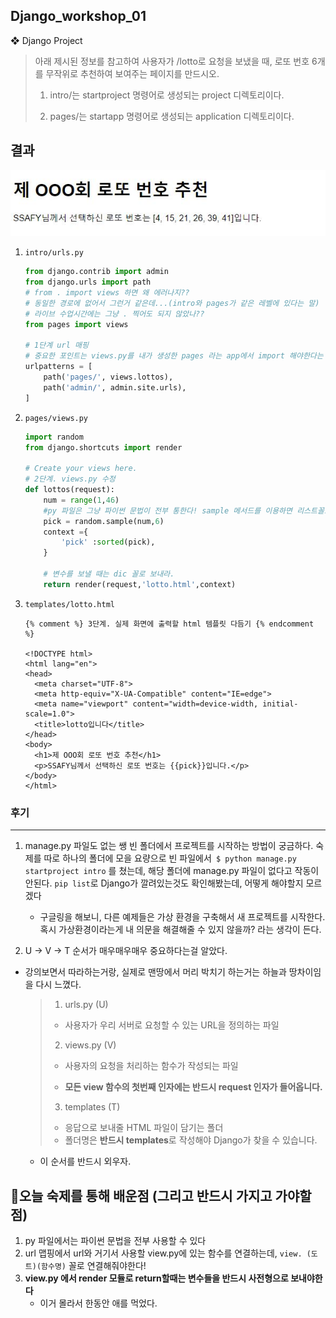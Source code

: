## Django_workshop_01

❖ Django Project 

> 아래 제시된 정보를 참고하여 사용자가 /lotto로 요청을 보냈을 때, 로또 번호 6개를 무작위로 추천하여 보여주는 페이지를 만드시오.
>
>  1) intro/는 startproject 명령어로 생성되는 project 디렉토리이다. 
>
> 2) pages/는 startapp 명령어로 생성되는 application 디렉토리이다.



## 결과

![image-20210308220208479](%EC%BA%A1%EC%B2%98.JPG)



1. ```intro/urls.py```

   ```python
   from django.contrib import admin
   from django.urls import path
   # from . import views 하면 왜 에러나지??
   # 동일한 경로에 없어서 그런거 같은데...(intro와 pages가 같은 레벨에 있다는 말)
   # 라이브 수업시간에는 그냥 . 찍어도 되지 않았나??
   from pages import views
   
   # 1단계 url 매핑 
   # 중요한 포인트는 views.py를 내가 생성한 pages 라는 app에서 import 해야한다는 점 
   urlpatterns = [
       path('pages/', views.lottos),
       path('admin/', admin.site.urls),
   ]
   ```

   

2. ```pages/views.py```

   ```python
   import random
   from django.shortcuts import render
   
   # Create your views here.
   # 2단계. views.py 수정
   def lottos(request): 
       num = range(1,46) 
       #py 파일은 그냥 파이썬 문법이 전부 통한다! sample 메서드를 이용하면 리스트꼴로 반환되는것 까지 똑같다!!
       pick = random.sample(num,6) 
       context ={
           'pick' :sorted(pick),
       }
   
       # 변수를 보낼 때는 dic 꼴로 보내라.
       return render(request,'lotto.html',context)
   ```

   

3. ```templates/lotto.html```

   ```django
   {% comment %} 3단계. 실제 화면에 출력할 html 템플릿 다듬기 {% endcomment %}
   
   <!DOCTYPE html>
   <html lang="en">
   <head>
     <meta charset="UTF-8">
     <meta http-equiv="X-UA-Compatible" content="IE=edge">
     <meta name="viewport" content="width=device-width, initial-scale=1.0">
     <title>lotto입니다</title>
   </head>
   <body>
     <h1>제 OOO회 로또 번호 추천</h1>
     <p>SSAFY님께서 선택하신 로또 번호는 {{pick}}입니다.</p>
   </body>
   </html>
   ```





### 후기

---

1. manage.py 파일도 없는 쌩 빈 폴더에서 프로젝트를 시작하는 방법이 궁금하다. 숙제를 따로 하나의 폴더에 모을 요량으로 빈 파일에서``` $ python manage.py startproject intro``` 를 쳤는데, 해당 폴더에 manage.py 파일이 없다고 작동이 안된다. ```pip list```로 Django가 깔려있는것도 확인해봤는데, 어떻게 해야할지 모르겠다 

   * 구글링을 해보니, 다른 예제들은 가상 환경을 구축해서 새 프로젝트를 시작한다. 혹시 가상환경이라는게 내 의문을 해결해줄 수 있지 않을까? 라는 생각이 든다.

2.  U -> V -> T 순서가 매우매우매우 중요하다는걸 알았다.

   * 강의보면서 따라하는거랑, 실제로 맨땅에서 머리 박치기 하는거는 하늘과 땅차이임을 다시 느꼈다.

     >1. urls.py (U)
     >
     >   - 사용자가 우리 서버로 요청할 수 있는 URL을 정의하는 파일
     >2. views.py (V)
     >   - 사용자의 요청을 처리하는 함수가 작성되는 파일
     >
     >- **모든 view 함수의 첫번째 인자에는 반드시 request 인자가 들어옵니다.**
     >
     >3. templates (T)
     >
     >   - 응답으로 보내줄 HTML 파일이 담기는 폴더
     >   - 폴더명은 **반드시 templates**로 작성해야 Django가 찾을 수 있습니다.

     *  이 순서를 반드시 외우자.





## 🎴오늘 숙제를 통해 배운점 (그리고 반드시 가지고 가야할 점)



1. py 파일에서는 파이썬 문법을 전부 사용할 수 있다
2. url 맵핑에서 url와 거기서 사용할 view.py에 있는 함수를 연결하는데, ```view. (도트)(함수명)``` 꼴로 연결해줘야한다!
3. **view.py 에서 render 모듈로 return할때는 변수들을 반드시 사전형으로 보내야한다**
   * 이거 몰라서 한동안 애를 먹었다.